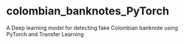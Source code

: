 # colombian_banknotes_PyTorch
A Deep learning model for detecting fake Colombian banknote using PyTorch and Transfer Learning
